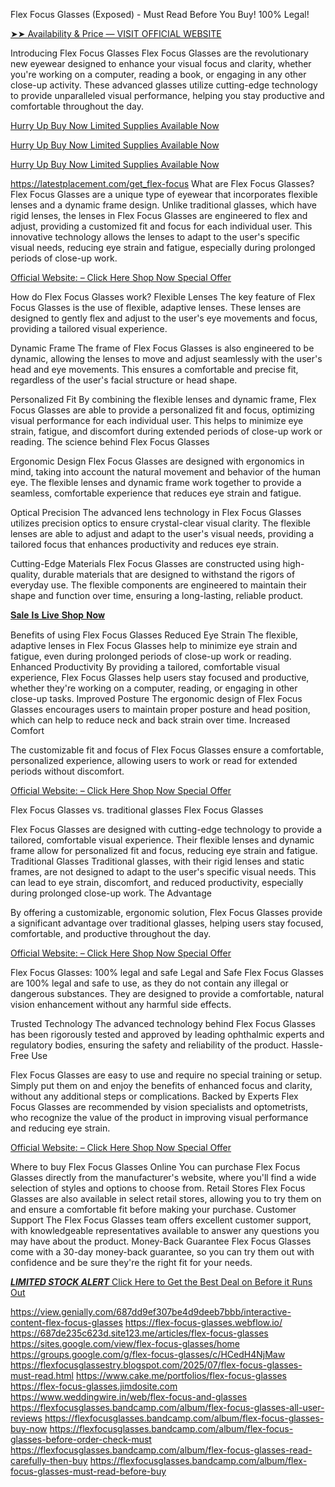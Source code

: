 Flex Focus Glasses (Exposed) - Must Read Before You Buy! 100% Legal!

[➤➤ Availability & Price — VISIT OFFICIAL WEBSITE
](https://latestplacement.com/get_flex-focus)


Introducing Flex Focus Glasses
Flex Focus Glasses are the revolutionary new eyewear designed to enhance your visual focus and clarity, whether you're working on a computer, reading a book, or engaging in any other close-up activity. These advanced glasses utilize cutting-edge technology to provide unparalleled visual performance, helping you stay productive and comfortable throughout the day.
  
[  Hurry Up Buy Now Limited Supplies Available Now 
](https://latestplacement.com/get_flex-focus)
  
[  Hurry Up Buy Now Limited Supplies Available Now  
](https://latestplacement.com/get_flex-focus)  


[Hurry Up Buy Now Limited Supplies Available Now
](https://latestplacement.com/get_flex-focus)
  
  https://latestplacement.com/get_flex-focus
What are Flex Focus Glasses?
Flex Focus Glasses are a unique type of eyewear that incorporates flexible lenses and a dynamic frame design. Unlike traditional glasses, which have rigid lenses, the lenses in Flex Focus Glasses are engineered to flex and adjust, providing a customized fit and focus for each individual user. This innovative technology allows the lenses to adapt to the user's specific visual needs, reducing eye strain and fatigue, especially during prolonged periods of close-up work.

[  Official Website: – Click Here Shop Now Special Offer
](https://latestplacement.com/get_flex-focus)  



How do Flex Focus Glasses work?
Flexible Lenses
The key feature of Flex Focus Glasses is the use of flexible, adaptive lenses. These lenses are designed to gently flex and adjust to the user's eye movements and focus, providing a tailored visual experience.


Dynamic Frame
The frame of Flex Focus Glasses is also engineered to be dynamic, allowing the lenses to move and adjust seamlessly with the user's head and eye movements. This ensures a comfortable and precise fit, regardless of the user's facial structure or head shape.


Personalized Fit
By combining the flexible lenses and dynamic frame, Flex Focus Glasses are able to provide a personalized fit and focus, optimizing visual performance for each individual user. This helps to minimize eye strain, fatigue, and discomfort during extended periods of close-up work or reading.
The science behind Flex Focus Glasses

Ergonomic Design
Flex Focus Glasses are designed with ergonomics in mind, taking into account the natural movement and behavior of the human eye. The flexible lenses and dynamic frame work together to provide a seamless, comfortable experience that reduces eye strain and fatigue.


Optical Precision
The advanced lens technology in Flex Focus Glasses utilizes precision optics to ensure crystal-clear visual clarity. The flexible lenses are able to adjust and adapt to the user's visual needs, providing a tailored focus that enhances productivity and reduces eye strain.


Cutting-Edge Materials
Flex Focus Glasses are constructed using high-quality, durable materials that are designed to withstand the rigors of everyday use. The flexible components are engineered to maintain their shape and function over time, ensuring a long-lasting, reliable product.
 
[ 𝐒𝐚𝐥𝐞 𝐈𝐬 𝐋𝐢𝐯𝐞   𝐒𝐡𝐨𝐩 𝐍𝐨𝐰
](https://latestplacement.com/get_flex-focus) 


Benefits of using Flex Focus Glasses
Reduced Eye Strain
The flexible, adaptive lenses in Flex Focus Glasses help to minimize eye strain and fatigue, even during prolonged periods of close-up work or reading.
Enhanced Productivity
By providing a tailored, comfortable visual experience, Flex Focus Glasses help users stay focused and productive, whether they're working on a computer, reading, or engaging in other close-up tasks.
Improved Posture
The ergonomic design of Flex Focus Glasses encourages users to maintain proper posture and head position, which can help to reduce neck and back strain over time.
Increased Comfort

The customizable fit and focus of Flex Focus Glasses ensure a comfortable, personalized experience, allowing users to work or read for extended periods without discomfort.


[  Official Website: – Click Here Shop Now Special Offer
](https://latestplacement.com/get_flex-focus)
  
Flex Focus Glasses vs. traditional glasses
Flex Focus Glasses

Flex Focus Glasses are designed with cutting-edge technology to provide a tailored, comfortable visual experience. Their flexible lenses and dynamic frame allow for personalized fit and focus, reducing eye strain and fatigue.
Traditional Glasses
Traditional glasses, with their rigid lenses and static frames, are not designed to adapt to the user's specific visual needs. This can lead to eye strain, discomfort, and reduced productivity, especially during prolonged close-up work.
The Advantage

By offering a customizable, ergonomic solution, Flex Focus Glasses provide a significant advantage over traditional glasses, helping users stay focused, comfortable, and productive throughout the day.

[  Official Website: – Click Here Shop Now Special Offer
](https://latestplacement.com/get_flex-focus)  


Flex Focus Glasses: 100% legal and safe
Legal and Safe
Flex Focus Glasses are 100% legal and safe to use, as they do not contain any illegal or dangerous substances. They are designed to provide a comfortable, natural vision enhancement without any harmful side effects.

Trusted Technology
The advanced technology behind Flex Focus Glasses has been rigorously tested and approved by leading ophthalmic experts and regulatory bodies, ensuring the safety and reliability of the product.
Hassle-Free Use

Flex Focus Glasses are easy to use and require no special training or setup. Simply put them on and enjoy the benefits of enhanced focus and clarity, without any additional steps or complications.
Backed by Experts
Flex Focus Glasses are recommended by vision specialists and optometrists, who recognize the value of the product in improving visual performance and reducing eye strain.

[  Official Website: – Click Here Shop Now Special Offer
](https://latestplacement.com/get_flex-focus)



Where to buy Flex Focus Glasses
Online
You can purchase Flex Focus Glasses directly from the manufacturer's website, where you'll find a wide selection of styles and options to choose from.
Retail Stores
Flex Focus Glasses are also available in select retail stores, allowing you to try them on and ensure a comfortable fit before making your purchase.
Customer Support
The Flex Focus Glasses team offers excellent customer support, with knowledgeable representatives available to answer any questions you may have about the product.
Money-Back Guarantee
Flex Focus Glasses come with a 30-day money-back guarantee, so you can try them out with confidence and be sure they're the right fit for your needs.

[***LIMITED STOCK ALERT*** Click Here to Get the Best Deal on Before it Runs Out
](https://latestplacement.com/get_flex-focus)


https://view.genially.com/687dd9ef307be4d9deeb7bbb/interactive-content-flex-focus-glasses
https://flex-focus-glasses.webflow.io/
https://687de235c623d.site123.me/articles/flex-focus-glasses
https://sites.google.com/view/flex-focus-glasses/home
https://groups.google.com/g/flex-focus-glasses/c/HCedH4NjMaw
https://flexfocusglassestry.blogspot.com/2025/07/flex-focus-glasses-must-read.html
https://www.cake.me/portfolios/flex-focus-glasses
https://flex-focus-glasses.jimdosite.com
https://www.weddingwire.in/web/flex-focus-and-glasses
https://flexfocusglasses.bandcamp.com/album/flex-focus-glasses-all-user-reviews
https://flexfocusglasses.bandcamp.com/album/flex-focus-glasses-buy-now
https://flexfocusglasses.bandcamp.com/album/flex-focus-glasses-before-order-check-must
https://flexfocusglasses.bandcamp.com/album/flex-focus-glasses-read-carefully-then-buy
https://flexfocusglasses.bandcamp.com/album/flex-focus-glasses-must-read-before-buy


